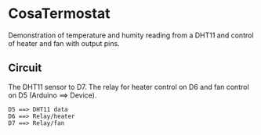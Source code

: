 CosaTermostat
=============

Demonstration of temperature and humity reading from a DHT11 and
control of heater and fan with output pins.

Circuit
-------
The DHT11 sensor to D7. The relay for heater control on D6 and fan
control on D5 (Arduino ==> Device).

    D5 ==> DHT11 data  
    D6 ==> Relay/heater  
    D7 ==> Relay/fan  

